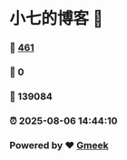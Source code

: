 # 小七的博客 :link:  
### :page_facing_up: [461](/tag.html) 
### :speech_balloon: 0 
### :hibiscus: 139084 
### :alarm_clock: 2025-08-06 14:44:10 
### Powered by :heart: [Gmeek](https://github.com/Meekdai/Gmeek)

